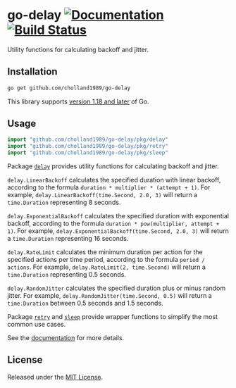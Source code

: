# go-delay [![Documentation][doc-img]][doc] [![Build Status][ci-img]][ci]

Utility functions for calculating backoff and jitter.

## Installation

```bash
go get github.com/cholland1989/go-delay
```

This library supports [version 1.18 and later][ver] of Go.

## Usage

```go
import "github.com/cholland1989/go-delay/pkg/delay"
import "github.com/cholland1989/go-delay/pkg/retry"
import "github.com/cholland1989/go-delay/pkg/sleep"
```

Package [`delay`](https://pkg.go.dev/github.com/cholland1989/go-delay/pkg/delay)
provides utility functions for calculating backoff and jitter.

`delay.LinearBackoff` calculates the specified duration with linear backoff,
according to the formula `duration * multiplier * (attempt + 1)`. For example,
`delay.LinearBackoff(time.Second, 2.0, 3)` will return a `time.Duration`
representing 8 seconds.

`delay.ExponentialBackoff` calculates the specified duration with exponential
backoff, according to the formula `duration * pow(multiplier, attempt + 1)`.
For example, `delay.ExponentialBackoff(time.Second, 2.0, 3)` will return a
`time.Duration` representing 16 seconds.

`delay.RateLimit` calculates the minimum duration per action for the specified
actions per time period, according to the formula `period / actions`. For
example, `delay.RateLimit(2, time.Second)` will return a `time.Duration`
representing 0.5 seconds.

`delay.RandomJitter` calculates the specified duration plus or minus random
jitter. For example, `delay.RandomJitter(time.Second, 0.5)` will return a
`time.Duration` between 0.5 seconds and 1.5 seconds.

Package [`retry`](https://pkg.go.dev/github.com/cholland1989/go-delay/pkg/retry)
and [`sleep`](https://pkg.go.dev/github.com/cholland1989/go-delay/pkg/sleep)
provide wrapper functions to simplify the most common use cases.

See the [documentation][doc] for more details.

## License

Released under the [MIT License](LICENSE).

[ci]: https://github.com/cholland1989/go-delay/actions/workflows/build.yml
[ci-img]: https://github.com/cholland1989/go-delay/actions/workflows/build.yml/badge.svg
[doc]: https://pkg.go.dev/github.com/cholland1989/go-delay
[doc-img]: https://pkg.go.dev/badge/github.com/cholland1989/go-delay
[ver]: https://go.dev/doc/devel/release
